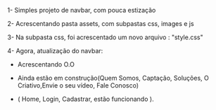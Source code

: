 1- Simples projeto de navbar, com pouca estização

2- Acrescentando pasta assets, com subpastas css, images e js

3- Na subpasta css, foi acrescentado um novo arquivo : "style.css"

4- Agora, atualização do navbar:
- Acrescentando O.O

- Ainda estão em construção(Quem Somos, Captação, Soluções, O Criativo,Envie o seu vídeo, Fale Conosco)

- ( Home, Login, Cadastrar, estão funcionando ). 